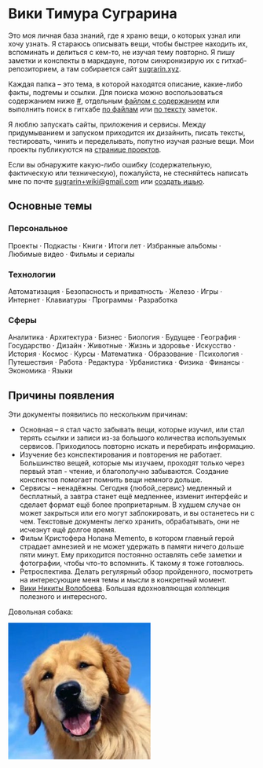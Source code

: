 # Вики Тимура Суграрина

Это моя личная база знаний, где я храню вещи, о которых узнал или хочу узнать. Я стараюсь описывать вещи, чтобы быстрее находить их, вспоминать и делиться с кем-то, не изучая тему повторно. Я пишу заметки и конспекты в маркдауне, потом синхронизирую их c гитхаб-репозиторием, а там собирается сайт [sugrarin.xyz](https://sugrarin.xyz). 

Каждая папка – это тема, в которой находятся описание, какие-либо факты, подтемы и ссылки. Для поиска можно воспользоваться содержанием ниже [#](#основные-темы), отдельным [файлом с содержанием](contents.md) или выполнить поиск в гитхабе [по файлам](https://github.com/sugrarin/knowledge/find/main) или [по тексту](https://github.com/sugrarin/knowledge/search) заметок.

Я люблю запускать сайты, приложения и сервисы. Между придумыванием и запуском приходится их дизайнить, писать тексты, тестировать, чинить и переделывать, попутно изучая разные вещи. Мои проекты публикуются на [странице проектов](projects).

Если вы обнаружите какую-либо ошибку (содержательную, фактическую или техническую), пожалуйста, не стесняйтесь написать мне по почте [sugrarin+wiki@gmail.com](mailto:sugrarin+wiki@gmail.com) или [создать ишью](https://github.com/sugrarin/knowledge/issues/new).

## Основные темы

### Персональное

Проекты · Подкасты · Книги · Итоги лет · Избранные альбомы · Любимые видео · Фильмы и сериалы

### Технологии

Автоматизация · Безопасность и приватность · Железо · Игры · Интернет · Клавиатуры · Программы · Разработка

### Сферы

Аналитика · Архитектура · Бизнес · Биология · Будущее · География · Государство · Дизайн · Животные · Жизнь и здоровье · Искусство · История · Космос · Курсы · Математика · Образование · Психология · Путешествия · Работа · Редактура · Урбанистика · Физика · Финансы · Экономика · Языки

## Причины появления

Эти документы появились по нескольким причинам:

- Основная – я стал часто забывать вещи, которые изучил, или стал терять ссылки и записи из-за большого количества используемых сервисов. Приходилось повторно искать и перебирать информацию.
- Изучение без конспектирования и повторения не работает. Большинство вещей, которые мы изучаем, проходят только через первый этап - чтение, и благополучно забываются. Создание конспектов помогает помнить вещи немного дольше. 
- Сервисы – ненадёжны. Сегодня {любой_сервис} медленный и бесплатный, а завтра станет ещё медленнее, изменит интерфейс и сделает формат ещё более проприетарным. В худшем случае он может закрыться или его могут заблокировать, и вы останетесь ни с чем. Текстовые документы легко хранить, обрабатывать, они не исчезнут ещё долгое время.
- Фильм Кристофера Нолана Memento, в котором главный герой страдает амнезией и не может удержать в памяти ничего дольше пяти минут. Ему приходится постоянно оставлять себе заметки и фотографии, чтобы что-то вспомнить. К такому я тоже готовлюсь.
- Ретроспектива. Делать регулярный обзор пройденного, посмотреть на интересующие меня темы и мысли в конкретный момент.
- [Вики Никиты Волобоева](https://wiki.nikitavoloboev.xyz). Большая вдохновляющая коллекция полезного и интересного.

Довольная собака:

![](files/dog@2x.jpg)
